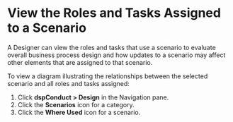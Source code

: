 # View the Roles and Tasks Assigned to a Scenario

A Designer can view the roles and tasks that use a scenario to evaluate
overall business process design and how updates to a scenario may affect
other elements that are assigned to that scenario.

To view a diagram illustrating the relationships between the selected
scenario and all roles and tasks assigned:

1.  Click <span style="font-weight: bold;">dspConduct \> Design</span>
    in the Navigation pane.
2.  Click the <span style="font-weight: bold;">Scenarios</span> icon for
    a category.
3.  Click the <span style="font-weight: bold;">Where Used</span> icon
    for a scenario.
